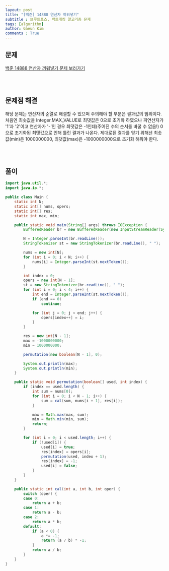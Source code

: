 ```yaml
---
layout: post
title: "[백준] 14888 연산자 끼워넣기"
subtitle : 브루트포스, 백트래킹 알고리즘 문제
tags: [algorithm]
author: Gaeun Kim
comments : True
---
```


<h2>문제</h2>

[백준 14888 연산자 끼워넣기 문제 보러가기](https://www.acmicpc.net/problem/14888)

<br><br>

<h2>문제점 해결</h2>

해당 문제는 연산자의 순열로 해결할 수 있으며 주의해야 할 부분은 결과값의 범위이다. 처음엔 최솟값을 Integer.MAX_VALUE로 최댓값은 0으로 초기화 하였으나 피연산자가 '1'과 '2'이고 연산자가 '-'인 경우 최댓값은 -1인데(주어진 수의 순서를 바꿀 수 없음!) 0으로 초기화된 최댓값으로 인해 틀린 결과가 나온다. 제대로된 결과를 얻기 위해선 최솟값(min)은 1000000000, 최댓값(max)은 -1000000000으로 초기화 해줘야 한다.

<br><br>

<h2>풀이</h2>

```java
import java.util.*;
import java.io.*;

public class Main {
	static int N;
	static int[] nums, opers;
	static int[] res;
	static int max, min;

	public static void main(String[] args) throws IOException {
		BufferedReader br = new BufferedReader(new InputStreamReader(System.in));

		N = Integer.parseInt(br.readLine());
		StringTokenizer st = new StringTokenizer(br.readLine(), " ");

		nums = new int[N];
		for (int i = 0; i < N; i++) {
			nums[i] = Integer.parseInt(st.nextToken());
		}

		int index = 0;
		opers = new int[N - 1];
		st = new StringTokenizer(br.readLine(), " ");
		for (int i = 0; i < 4; i++) {
			int end = Integer.parseInt(st.nextToken());
			if (end == 0)
				continue;

			for (int j = 0; j < end; j++) {
				opers[index++] = i;
			}
		}

		res = new int[N - 1];
		max = -1000000000;
		min = 1000000000;

		permutation(new boolean[N - 1], 0);

		System.out.println(max);
		System.out.println(min);
	}

	public static void permutation(boolean[] used, int index) {
		if (index == used.length) {
			int sum = nums[0];
			for (int i = 0; i < N - 1; i++) {
				sum = cal(sum, nums[i + 1], res[i]);
			}

			max = Math.max(max, sum);
			min = Math.min(min, sum);
			return;
		}

		for (int i = 0; i < used.length; i++) {
			if (!used[i]) {
				used[i] = true;
				res[index] = opers[i];
				permutation(used, index + 1);
				res[index] = -1;
				used[i] = false;
			}
		}
	}

	public static int cal(int a, int b, int oper) {
		switch (oper) {
		case 0:
			return a + b;
		case 1:
			return a - b;
		case 2:
			return a * b;
		default:
			if (a < 0) {
				a *= -1;
				return (a / b) * -1;
			}
			return a / b;
		}
	}
}
```

